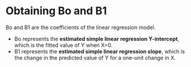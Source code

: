 # Obtaining Bo and B1

Bo and B1 are the coefficients of the linear regression model.

- Bo  represents the **estimated simple linear regression Y-intercept**, which is the fitted value of Y when X=0.
- B1  represents the **estimated simple linear regression slope**, which is the change in the predicted value of Y for a one-unit change in X.
